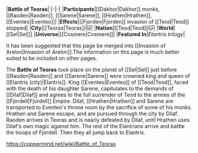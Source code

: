|**Battle of Teoras**|
|-|-|
|**Participants**|[[Dakhor\|Dakhor]] monks, [[Raoden\|Raoden]], [[Sarene\|Sarene]], [[Hrathen\|Hrathen]], [[Eventeo\|Eventeo]]|
|**Effects**|[[Fjorden\|Fjorden]] invasion of [[Teod\|Teod]] stopped|
|**City**|[[Teoras\|Teoras]]🐱︎|
|**Nation**|[[Teod\|Teod]]🐱︎|
|**World**|[[Sel\|Sel]]|
|**Universe**|[[Cosmere\|Cosmere]]|
|**Featured In**|*Elantris trilogy*|

It has been suggested that this page be merged into [[Invasion of Arelon\|Invasion of Arelon]].The information on this page is much better suited to be included on other pages.

The **Battle of Teoras** took place on the planet of [[Sel\|Sel]] just before [[Raoden\|Raoden]] and [[Sarene\|Sarene]] were crowned king and queen of [[Elantris (city)\|Elantris]].
King [[Eventeo\|Eventeo]] of [[Teod\|Teod]], faced with the death of his daughter Sarene, capitulates to the demands of [[Dilaf\|Dilaf]] and agrees to the full surrender of Teod to the armies of the [[Fjordell\|Fjordell]] Empire.
Dilaf, [[Hrathen\|Hrathen]] and Sarene are transported to Eventeo's throne room by the sacrifice of some of his monks. Hrathen and Sarene escape, and are pursued through the city by Dilaf.
Raoden arrives in Teoras and is nearly defeated by Dilaf, until Hrathen uses Dilaf's own magic against him.
The rest of the Elantrians arrive and battle the troops of Fjordell. Then they all jump back to Elantris.



https://coppermind.net/wiki/Battle_of_Teoras